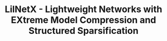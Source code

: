 ---
layout: projectlink
title: LilNetX - Lightweight Networks with EXtreme Model Compression and Structured Sparsification
excerpt: A technique for training neural networks that allows for simultaneous accuracy-bitrate-inference speed trade-off
code: https://github.com/Sharath-girish/LilNetX
paper: https://arxiv.org/abs/2204.02965
gif: lilnetx.jpg
conference: arXiv
authors: S. Girish, K. Gupta, S. Singh, A. Shrivastava
link: 
---